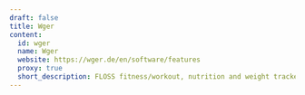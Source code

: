 ```yaml
---
draft: false
title: Wger
content:
  id: wger
  name: Wger
  website: https://wger.de/en/software/features
  proxy: true
  short_description: FLOSS fitness/workout, nutrition and weight tracker
---
```

